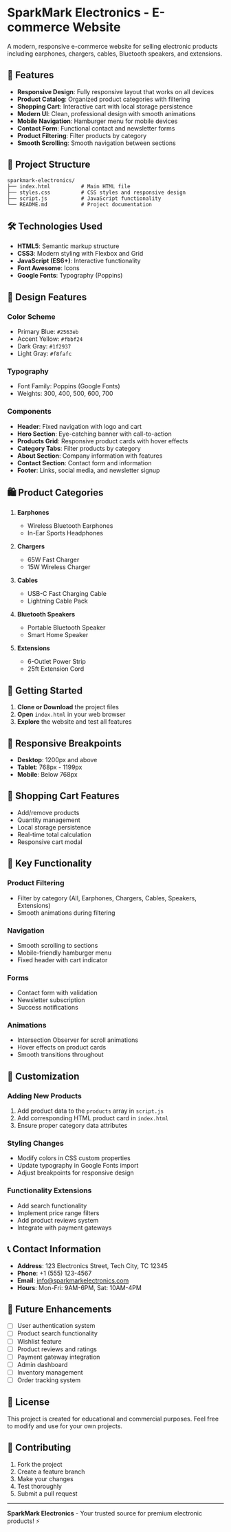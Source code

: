 # SparkMark Electronics - E-commerce Website

A modern, responsive e-commerce website for selling electronic products including earphones, chargers, cables, Bluetooth speakers, and extensions.

## 🚀 Features

- **Responsive Design**: Fully responsive layout that works on all devices
- **Product Catalog**: Organized product categories with filtering
- **Shopping Cart**: Interactive cart with local storage persistence
- **Modern UI**: Clean, professional design with smooth animations
- **Mobile Navigation**: Hamburger menu for mobile devices
- **Contact Form**: Functional contact and newsletter forms
- **Product Filtering**: Filter products by category
- **Smooth Scrolling**: Smooth navigation between sections

## 📁 Project Structure

```
sparkmark-electronics/
├── index.html          # Main HTML file
├── styles.css          # CSS styles and responsive design
├── script.js           # JavaScript functionality
└── README.md           # Project documentation
```

## 🛠️ Technologies Used

- **HTML5**: Semantic markup structure
- **CSS3**: Modern styling with Flexbox and Grid
- **JavaScript (ES6+)**: Interactive functionality
- **Font Awesome**: Icons
- **Google Fonts**: Typography (Poppins)

## 🎨 Design Features

### Color Scheme
- Primary Blue: `#2563eb`
- Accent Yellow: `#fbbf24`
- Dark Gray: `#1f2937`
- Light Gray: `#f8fafc`

### Typography
- Font Family: Poppins (Google Fonts)
- Weights: 300, 400, 500, 600, 700

### Components
- **Header**: Fixed navigation with logo and cart
- **Hero Section**: Eye-catching banner with call-to-action
- **Products Grid**: Responsive product cards with hover effects
- **Category Tabs**: Filter products by category
- **About Section**: Company information with features
- **Contact Section**: Contact form and information
- **Footer**: Links, social media, and newsletter signup

## 🛍️ Product Categories

1. **Earphones**
   - Wireless Bluetooth Earphones
   - In-Ear Sports Headphones

2. **Chargers**
   - 65W Fast Charger
   - 15W Wireless Charger

3. **Cables**
   - USB-C Fast Charging Cable
   - Lightning Cable Pack

4. **Bluetooth Speakers**
   - Portable Bluetooth Speaker
   - Smart Home Speaker

5. **Extensions**
   - 6-Outlet Power Strip
   - 25ft Extension Cord

## 🚀 Getting Started

1. **Clone or Download** the project files
2. **Open** `index.html` in your web browser
3. **Explore** the website and test all features

## 📱 Responsive Breakpoints

- **Desktop**: 1200px and above
- **Tablet**: 768px - 1199px
- **Mobile**: Below 768px

## 🛒 Shopping Cart Features

- Add/remove products
- Quantity management
- Local storage persistence
- Real-time total calculation
- Responsive cart modal

## 🎯 Key Functionality

### Product Filtering
- Filter by category (All, Earphones, Chargers, Cables, Speakers, Extensions)
- Smooth animations during filtering

### Navigation
- Smooth scrolling to sections
- Mobile-friendly hamburger menu
- Fixed header with cart indicator

### Forms
- Contact form with validation
- Newsletter subscription
- Success notifications

### Animations
- Intersection Observer for scroll animations
- Hover effects on product cards
- Smooth transitions throughout

## 🔧 Customization

### Adding New Products
1. Add product data to the `products` array in `script.js`
2. Add corresponding HTML product card in `index.html`
3. Ensure proper category data attributes

### Styling Changes
- Modify colors in CSS custom properties
- Update typography in Google Fonts import
- Adjust breakpoints for responsive design

### Functionality Extensions
- Add search functionality
- Implement price range filters
- Add product reviews system
- Integrate with payment gateways

## 📞 Contact Information

- **Address**: 123 Electronics Street, Tech City, TC 12345
- **Phone**: +1 (555) 123-4567
- **Email**: info@sparkmarkelectronics.com
- **Hours**: Mon-Fri: 9AM-6PM, Sat: 10AM-4PM

## 🌟 Future Enhancements

- [ ] User authentication system
- [ ] Product search functionality
- [ ] Wishlist feature
- [ ] Product reviews and ratings
- [ ] Payment gateway integration
- [ ] Admin dashboard
- [ ] Inventory management
- [ ] Order tracking system

## 📄 License

This project is created for educational and commercial purposes. Feel free to modify and use for your own projects.

## 🤝 Contributing

1. Fork the project
2. Create a feature branch
3. Make your changes
4. Test thoroughly
5. Submit a pull request

---

**SparkMark Electronics** - Your trusted source for premium electronic products! ⚡ 